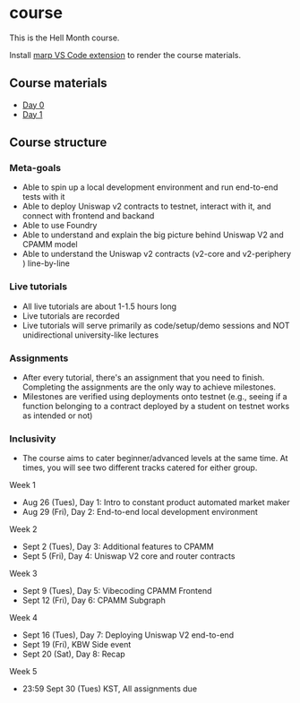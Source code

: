 # course

This is the Hell Month course.

Install [marp VS Code extension](https://marketplace.visualstudio.com/items?itemName=marp-team.marp-vscode) to render the course materials.

## Course materials

- [Day 0](./Day0.md)
- [Day 1](./Day1.md)

## Course structure

### Meta-goals

- Able to spin up a local development environment and run end-to-end tests with it
- Able to deploy Uniswap v2 contracts to testnet, interact with it, and connect with frontend and backand
- Able to use Foundry
- Able to understand and explain the big picture behind Uniswap V2 and CPAMM model
- Able to understand the Uniswap v2 contracts (v2-core and v2-periphery ) line-by-line

### Live tutorials

- All live tutorials are about 1-1.5 hours long
- Live tutorials are recorded
- Live tutorials will serve primarily as code/setup/demo sessions and NOT unidirectional university-like lectures

### Assignments

- After every tutorial, there's an assignment that you need to finish. Completing the assignments are the only way to achieve milestones.
- Milestones are verified using deployments onto testnet (e.g., seeing if a function belonging to a contract deployed by a student on testnet works as intended or not)

### Inclusivity

- The course aims to cater beginner/advanced levels at the same time. At times, you will see two different tracks catered for either group.

Week 1
- Aug 26 (Tues), Day 1: Intro to constant product automated market maker
- Aug 29 (Fri), Day 2: End-to-end local development environment

Week 2
- Sept 2 (Tues), Day 3: Additional features to CPAMM
- Sept 5 (Fri), Day 4: Uniswap V2 core and router contracts

Week 3
- Sept 9 (Tues), Day 5: Vibecoding CPAMM Frontend
- Sept 12 (Fri), Day 6: CPAMM Subgraph

Week 4
- Sept 16 (Tues), Day 7: Deploying Uniswap V2 end-to-end
- Sept 19 (Fri), KBW Side event
- Sept 20 (Sat), Day 8: Recap

Week 5
- 23:59 Sept 30 (Tues) KST, All assignments due

